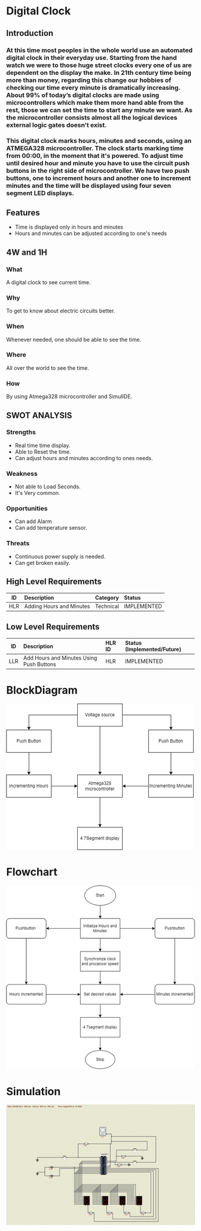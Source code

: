 # Digital Clock
## Introduction
### At this time most peoples in the whole world use an automated digital clock in their everyday use. Starting from the hand watch we were to those huge street clocks every one of us are dependent on the display the make. In 21th century time being more than money, regarding this change our hobbies of checking our time every minute is dramatically increasing. About 99% of today’s digital clocks are made using microcontrollers which make them more hand able from the rest, those we can set the time to start any minute we want. As the microcontroller consists almost all the logical devices external logic gates doesn’t exist.
### This digital clock marks hours, minutes and seconds, using an ATMEGA328 microcontroller. The clock starts marking time from 00:00, in the moment that it's powered. To adjust time until desired hour and minute you have to use the circuit push buttons in the right side of microcontroller. We have two push buttons, one to increment hours and another one to increment minutes and the time will be displayed using four seven segment LED displays.
## Features
* Time is displayed only in hours and minutes
* Hours and minutes can be adjusted according to one's needs
## 4W and 1H
### What 
A digital clock to see current time.
### Why
To get to know about electric circuits better.
### When
Whenever needed, one should be able to see the time.
### Where
All over the world to see the time.
### How
By using Atmega328 microcontroller and SimulIDE.
## SWOT ANALYSIS
### Strengths
* Real time time display.
* Able to Reset the time.
* Can adjust hours and minutes according to ones needs.
### Weakness
* Not able to Load Seconds.
* It's Very common.
### Opportunities
* Can add Alarm
* Can add temperature sensor.
### Threats
* Continuous power supply is needed.
* Can get broken easily.
## High Level Requirements
| ID | Description | Category | Status |
| ---|:------------|:---------|:-------|
| HLR | Adding Hours and Minutes  | Technical | IMPLEMENTED |
## Low Level Requirements
| ID | Description | HLR ID | Status (Implemented/Future) |
| ---|:------------|:-------|:----------------------------|
| LLR | Add Hours and Minutes Using Push Buttons | HLR | IMPLEMENTED |

# BlockDiagram
![BlockDiagram](https://github.com/Heiram/M2_atmega328_Digital_Clock/blob/main/2_Design/Block%20Diagram.png)
# Flowchart
![Flowchart](https://github.com/Heiram/M2_atmega328_Digital_Clock/blob/main/2_Design/Flowchart.png)
# Simulation
![Simulation](https://github.com/Heiram/M2_atmega328_Digital_Clock/blob/main/2_Design/digitalclock.png)
